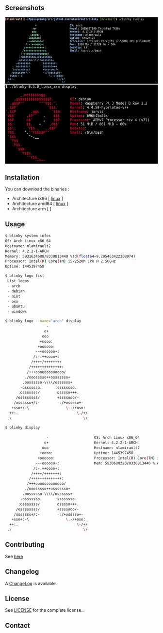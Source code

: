 ## Screenshots 

![Arch Linux](blinky-archlinux.png)
![ARM](blinky-arm.png)

## Installation

You can download the binaries :

* Architecture i386 [ [linux](https://bintray.com/artifact/download/nlamirault/oss/blinky-0.3.0_linux_386) ]
* Architecture amd64 [ [linux](https://bintray.com/artifact/download/nlamirault/oss/blinky-0.3.0_linux_amd64) ]
* Architecture arm [ ]

## Usage

```bash
$ blinky system infos
OS: Arch Linux x86_64
Hostname: nlamirault2
Kernel: 4.2.2-1-ARCH
Memory: 5931634688/8330813440 %!d(float64=9.205463422308974)
Processor: Intel(R) Core(TM) i5-2520M CPU @ 2.50GHz
Uptime: 1445397458
```

```bash
$ blinky logo list
 List logos
 - arch
 - debian
 - mint
 - osx
 - ubuntu
 - windows
```

```bash
$ blinky logo --name="arch" display
                   -
                  o+
                 ooo
                +oooo:
               +oooooo:
              --+oooooo+:
             /:-:++oooo+:
            /++++/+++++++:
           /++++++++++++++:
          /+++ooooooooooooo/
         ./ooosssso++osssssso+
        .oossssso-\\\\/ossssss+
       -osssssso.      :ssssssso.
      :osssssss/        osssso+++.
     /ossssssss/        +ssssooo/-
    /ossssso+/:-        -:/+osssso+-
   +sso+:-\                 \.-/+oso:
  ++:.                           \-/+/
 .\                                 \/
```


```bash
$ blinky display

                   -                     OS: Arch Linux x86_64
                  o+                     Kernel: 4.2.2-1-ARCH
                 ooo                     Hostname: nlamirault2
                +oooo:                   Uptime: 1445397458
               +oooooo:                  Processor: Intel(R) Core(TM) i5-2520M CPU @ 2.50GHz
              --+oooooo+:                Mem: 5930680320/8330813440 %!d(float64=9.210920944593857)
             /:-:++oooo+:
            /++++/+++++++:
           /++++++++++++++:
          /+++ooooooooooooo/
         ./ooosssso++osssssso+
        .oossssso-\\\\/ossssss+
       -osssssso.      :ssssssso.
      :osssssss/        osssso+++.
     /ossssssss/        +ssssooo/-
    /ossssso+/:-        -:/+osssso+-
   +sso+:-\                 \.-/+oso:
  ++:.                           \-/+/
 .\                                 \/

```

## Contributing

See [here](CONTRIBUTING.md)


## Changelog

A [ChangeLog](ChangeLog.md) is available.


## License

See [LICENSE](LICENSE) for the complete license..


## Contact

[Blinky]: https://github.com/nlamirault/blinky
[COPYING]: https://github.com/nlamirault/blinky/blob/master/COPYING
[Issue tracker]: https://github.com/nlamirault/blinky/issues

